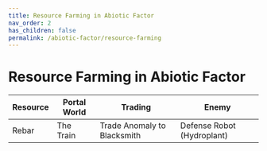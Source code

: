 ```yaml
---
title: Resource Farming in Abiotic Factor
nav_order: 2
has_children: false
permalink: /abiotic-factor/resource-farming
---
```

# Resource Farming in Abiotic Factor

| Resource | Portal World | Trading | Enemy |
|-|-|-|-|
| Rebar | The Train | Trade Anomaly to Blacksmith | Defense Robot (Hydroplant) |